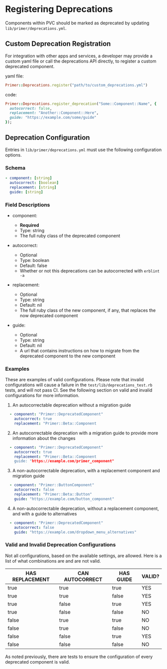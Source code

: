 # Registering Deprecations

Components within PVC should be marked as deprecated by updating `lib/primer/deprecations.yml`.

## Custom Deprecation Registration

For integration with other apps and services, a developer may provide a custom yaml file or call the deprecations API directly, to register a custom deprecated component.

yaml file:

```rb
Primer::Deprecations.register("path/to/custom_deprecations.yml")
```

code:

```rb
Primer::Deprecations.register_deprecation("Some::Component::Name", {
  autocorrect: false,
  replacement: "Another::Component::Here",
  guide: "https://example.com/some/guide"
});
```

## Deprecation Configuration

Entries in `lib/primer/deprecations.yml` must use the following configuration
options.

### Schema

```yml
- component: [string]
  autocorrect: [boolean]
  replacement: [string]
  guide: [string]
```

### Field Descriptions

* component:
  * **Required**
  * Type: string
  * The full ruby class of the deprecated component

* autocorrect:
  * Optional
  * Type: boolean
  * Default: false
  * Whether or not this deprecations can be autocorrected with `erblint -a`

* replacement:
  * Optional
  * Type: string
  * Default: nil
  * The full ruby class of the new component, if any, that replaces the now deprecated component

* guide:
  * Optional
  * Type: string
  * Default: nil
  * A url that contains instructions on how to migrate from the deprecated component to the new component

### Examples

These are examples of valid configurations. Please note that invalid
configurations will cause a failure in the `test/lib/deprecations_test.rb`
tests, and will not pass CI. See the following section on valid and invalid
configurations for more information.

1. An autocorrectable deprecation without a migration guide

```yml
  - component: "Primer::DeprecatedComponent"
    autocorrect: true
    replacement: "Primer::Beta::Component
```

2. An autocorrectable deprecation with a migration guide to provide more information about the changes

```yml
  - component: "Primer::DeprecatedComponent"
    autocorrect: true
    replacement: "Primer::Beta::Component
    guide: "https://example.com/primer_component"
```

3. A non-autocorrectable deprecation, with a replacement component and migration guide

```yml
  - component: "Primer::ButtonComponent"
    autocorrect: false
    replacement: "Primer::Beta::Button"
    guide: "https://example.com/button_component"
```

4. A non-autocorrectable deprecation, without a replacement component, and with a guide to alternatives

```yml
  - component: "Primer::DeprecatedComponent"
    autocorrect: false
    guide: "https://example.com/dropdown_menu_alternatives"
```

### Valid and Invalid Deprecation Configurations

Not all configurations, based on the available settings, are allowed. Here is a
list of what combinations are and are not valid.

| HAS REPLACEMENT | CAN AUTOCORRECT | HAS GUIDE | VALID? |
|-----------------|-----------------|-----------|--------|
| true            | true            | true      | YES    |
| true            | true            | false     | YES    |
| true            | false           | true      | YES    |
| true            | false           | false     | NO     |
| false           | true            | true      | NO     |
| false           | true            | false     | NO     |
| false           | false           | true      | YES    |
| false           | false           | false     | NO     |

As noted previously, there are tests to ensure the configuration of every deprecated component is valid.
